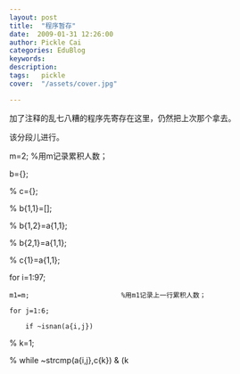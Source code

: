 ```yaml
---
layout: post  
title:  "程序暂存"
date:  2009-01-31 12:26:00
author: Pickle Cai  
categories: EduBlog  
keywords: 
description:   
tags:	pickle   
cover:  "/assets/cover.jpg"  

---
```


加了注释的乱七八糟的程序先寄存在这里，仍然把上次那个拿去。



该分段儿进行。



 



m=2;                            %用m记录累积人数；

b={};

% c={};

% b{1,1}=[];

% b{1,2}=a{1,1};

% b{2,1}=a{1,1};

% c{1}=a{1,1};

for i=1:97;

    m1=m;                       %用m1记录上一行累积人数；

    for j=1:6;

        if ~isnan(a{i,j})

%             k=1;

%             while ~strcmp(a{i,j},c{k}) & (k
